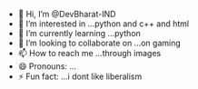 - 👋 Hi, I’m @DevBharat-IND
- 👀 I’m interested in ...python and c++ and html
- 🌱 I’m currently learning ...python
- 💞️ I’m looking to collaborate on ...on gaming
- 📫 How to reach me ...through images
- 😄 Pronouns: ...
- ⚡ Fun fact: ...i dont like liberalism

<!---
DevBharat-IND/DevBharat-IND is a ✨ special ✨ repository because its `README.md` (this file) appears on your GitHub profile.
You can click the Preview link to take a look at your changes.
--->

